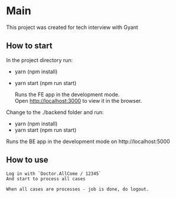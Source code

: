 # Main

This project was created for tech interview with Gyant

## How to start

In the project directory run: 
* yarn (npm install)
* yarn start (npm run start)
   
    Runs the FE app in the development mode.\
    Open [http://localhost:3000](http://localhost:3000) to view it in the browser.

Change to the ./backend folder and run:
* yarn (npm install)
* yarn start (npm run start)
    
Runs the BE app in the development mode on http://localhost:5000

## How to use
    Log in with `Doctor.AllCome / 12345`
    And start to process all cases

    When all cases are processes - job is done, do logout.
